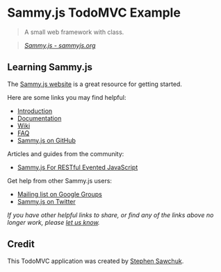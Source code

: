 # Sammy.js TodoMVC Example

> A small web framework with class.

> _[Sammy.js - sammyjs.org](http://sammyjs.org)_


## Learning Sammy.js

The [Sammy.js website](http://sammyjs.org) is a great resource for getting started.

Here are some links you may find helpful:

* [Introduction](http://sammyjs.org/intro)
* [Documentation](http://sammyjs.org/docs)
* [Wiki](http://sammyjs.org/wiki)
* [FAQ](http://sammyjs.org/faq)
* [Sammy.js on GitHub](http://github.com/quirkey/sammy)

Articles and guides from the community:

* [Sammy.js For RESTful Evented JavaScript](http://churchm.ag/sammy-js-for-restful-evented-javascript)

Get help from other Sammy.js users:

* [Mailing list on Google Groups](http://groups.google.com/group/sammyjs)
* [Sammy.js on Twitter](http://twitter.com/sammy_js)

_If you have other helpful links to share, or find any of the links above no longer work, please [let us know](https://github.com/addyosmani/todomvc/issues)._


## Credit

This TodoMVC application was created by [Stephen Sawchuk](https://github.com/stephenplusplus).
